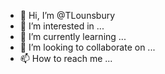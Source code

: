 - 👋 Hi, I’m @TLounsbury
- 👀 I’m interested in ...
- 🌱 I’m currently learning ...
- 💞️ I’m looking to collaborate on ...
- 📫 How to reach me ...

<!---
TLounsbury/TLounsbury is a ✨ special ✨ repository because its `README.md` (this file) appears on your GitHub profile.
You can click the Preview link to take a look at your changes.
--->
